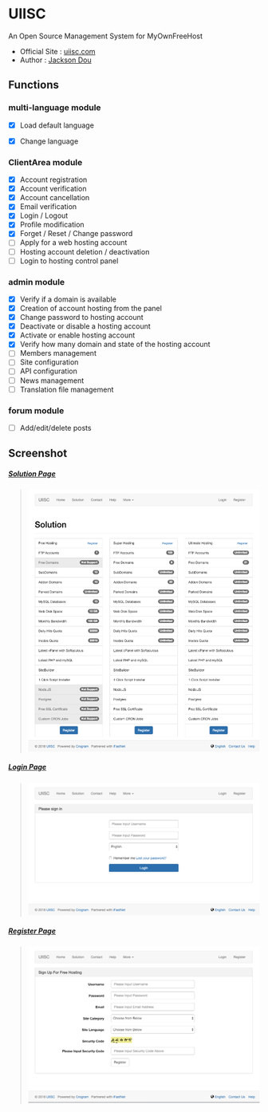 # UIISC

An Open Source Management System for MyOwnFreeHost

* Official Site : [uiisc.com](http://uiisc.com "UIISC")
* Author : [Jackson Dou](https://github.com/jksdou "Jackson Dou")

## Functions

### multi-language module

- [x] Load default language
- [x] Change language


### ClientArea module

- [x] Account registration
- [x] Account verification
- [x] Account cancellation
- [x] Email verification
- [x] Login / Logout
- [x] Profile modification
- [x] Forget / Reset / Change password
- [ ] Apply for a web hosting account
- [ ] Hosting account deletion / deactivation
- [ ] Login to hosting control panel

### admin module

- [x] Verify if a domain is available
- [x] Creation of account hosting from the panel
- [x] Change password to hosting account
- [x] Deactivate or disable a hosting account
- [x] Activate or enable hosting account
- [x] Verify how many domain and state of the hosting account
- [ ] Members management
- [ ] Site configuration
- [ ] API configuration
- [ ] News management
- [ ] Translation file management

### forum module

- [ ] Add/edit/delete posts


## Screenshot

##### <u>Solution Page</u>

>
> ![Solution Page](screenshot/solution.png)

##### <u>Login Page</u>

>
> ![Login Page](screenshot/login.png)

##### <u>Register Page</u>

>
> ![Register Page](screenshot/register.png)

